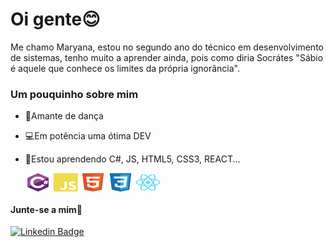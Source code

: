 #   Oi gente😊
 Me chamo Maryana, estou no segundo ano do técnico em desenvolvimento de sistemas, tenho muito a aprender ainda, pois como diria Socrátes "Sábio é aquele que conhece os limites da própria ignorância".
 ### Um pouquinho sobre mim
 - 💛Amante de dança
- 💻Em potência uma ótima DEV
- 🧚‍Estou aprendendo C#, JS, HTML5, CSS3, REACT...
 
  <img align="center" alt="Mary-Csharp" height="30" width="40" src="https://raw.githubusercontent.com/devicons/devicon/master/icons/csharp/csharp-original.svg">
  <img align="center" alt="Mary-Js" height="30" width="40" src="https://raw.githubusercontent.com/devicons/devicon/master/icons/javascript/javascript-plain.svg">
  <img align="center" alt="Mary-HTML" height="30" width="40" src="https://raw.githubusercontent.com/devicons/devicon/master/icons/html5/html5-original.svg">
  <img align="center" alt="Mary-CSS" height="30" width="40" src="https://raw.githubusercontent.com/devicons/devicon/master/icons/css3/css3-original.svg">
  <img align="center" alt="Mary-React" height="30" width="40" src="https://raw.githubusercontent.com/devicons/devicon/master/icons/react/react-original.svg">
#### Junte-se a mim💖

[![Linkedin Badge](https://img.shields.io/badge/-LinkedIn-purple?style=flat-square&logo=Linkedin&logoColor=white&link=https://www.linkedin.com/in/maryana-sa-ab1863207/)](https://www.linkedin.com/in/maryana-sa-ab1863207/) 

<!--
**Mary347124u/Mary347124u** is a ✨ _special_ ✨ repository because its `README.md` (this file) appears on your GitHub profile.

### Um pouquinho sobre mim


-->
